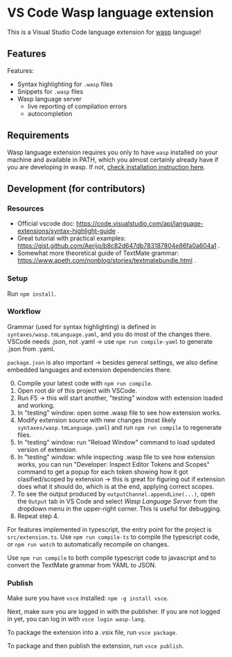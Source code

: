 # VS Code Wasp language extension

This is a Visual Studio Code language extension for [wasp](https://wasp-lang.dev) language!

## Features

Features:
- Syntax highlighting for `.wasp` files
- Snippets for `.wasp` files
- Wasp language server
  - live reporting of compilation errors
  - autocompletion

## Requirements

Wasp language extension requires you only to have `wasp` installed on your machine and available in PATH,
which you almost certainly already have if you are developing in wasp.
If not, [check installation instruction here](https://wasp-lang.dev/docs).

## Development (for contributors)
### Resources
- Official vscode doc: https://code.visualstudio.com/api/language-extensions/syntax-highlight-guide .
- Great tutorial with practical examples: https://gist.github.com/Aerijo/b8c82d647db783187804e86fa0a604a1 .
- Somewhat more theoretical guide of TextMate grammar: https://www.apeth.com/nonblog/stories/textmatebundle.html .

### Setup
Run `npm install`.

### Workflow
Grammar (used for syntax highlighting) is defined in `syntaxes/wasp.tmLanguage.yaml`, and you do most of the changes there.
VSCode needs .json, not .yaml -> use `npm run compile-yaml` to generate .json from .yaml.

`package.json` is also important -> besides general settings, we also define embedded languages and extension dependencies there.

0. Compile your latest code with `npm run compile`.
1. Open root dir of this project with VSCode.
2. Run F5 -> this will start another, "testing" window with extension loaded and working.
3. In "testing" window: open some .wasp file to see how extension works.
4. Modify extension source with new changes (most likely `syntaxes/wasp.tmLanguage.yaml`)
   and run `npm run compile` to regenerate files.
5. In "testing" window: run "Reload Window" command to load updated version of extension.
6. In "testing" window: while inspecting .wasp file to see how extension works, you can
   run "Developer: Inspect Editor Tokens and Scopes" command to get a popup for each token showing
   how it got clasified/scoped by extension -> this is great for figuring out if extension does what it should do,
   which is at the end, applying correct scopes.
7. To see the output produced by `outputChannel.appendLine(...)`, open the `Output` tab in VS Code
   and select _Wasp Language Server_ from the dropdown menu in the upper-right corner. This is useful for debugging.
8. Repeat step 4.

For features implemented in typescript, the entry point for the project is `src/extension.ts`.
Use `npm run compile-ts` to compile the typescript code, or `npm run watch` to 
automatically recompile on changes.

Use `npm run compile` to both compile typescript code to javascript and to convert the TextMate grammar from YAML to JSON.

### Publish
Make sure you have `vsce` installed: `npm -g install vsce`.

Next, make sure you are logged in with the publisher.
If you are not logged in yet, you can log in with `vsce login wasp-lang`.

To package the extension into a .vsix file, run `vsce package`.

To package and then publish the extension, run `vsce publish`.
